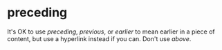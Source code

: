# preceding

It's OK to use *preceding*, *previous*, or *earlier* to mean earlier in a piece of content, but use a hyperlink instead if you can. Don't use *above*.
